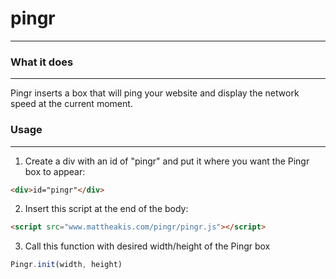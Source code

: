
# pingr
---

### What it does
---
Pingr inserts a box that will ping your website and display the network speed at the current moment. 




### Usage
---

1. Create a div with an id of "pingr" and put it where you want the Pingr box to appear:
  ```html
  <div>id="pingr"</div>
  ```

2. Insert this script at the end of the body:
  ```html
  <script src="www.mattheakis.com/pingr/pingr.js"></script>
  ```

3. Call this function with desired width/height of the Pingr box
  ```javascript
  Pingr.init(width, height)
  ```